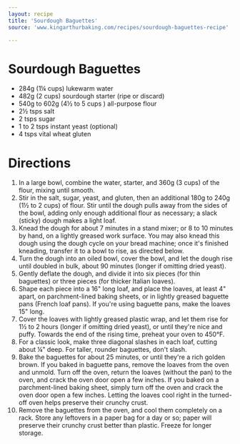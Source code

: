 ```yaml
---
layout: recipe
title: 'Sourdough Baguettes'
source: 'www.kingarthurbaking.com/recipes/sourdough-baguettes-recipe'

---
```


# Sourdough Baguettes

- 284g (1¼ cups) lukewarm water
- 482g (2 cups) sourdough starter (ripe or discard)
- 540g to 602g (4½ to 5 cups ) all-purpose flour 
- 2½ tsps salt
- 2 tsps sugar
- 1 to 2 tsps instant yeast (optional)
- 4 tsps vital wheat gluten

# Directions

1. In a large bowl, combine the water, starter, and 360g (3 cups) of the flour, mixing until smooth.
2. Stir in the salt, sugar, yeast, and gluten, then an additional 180g to 240g (1½ to 2 cups) of flour. Stir until the dough pulls away from the sides of the bowl, adding only enough additional flour as necessary; a slack (sticky) dough makes a light loaf.
3. Knead the dough for about 7 minutes in a stand mixer; or 8 to 10 minutes by hand, on a lightly greased work surface. You may also knead this dough using the dough cycle on your bread machine; once it's finished kneading, transfer it to a bowl to rise, as directed below.
4. Turn the dough into an oiled bowl, cover the bowl, and let the dough rise until doubled in bulk, about 90 minutes (longer if omitting dried yeast).
5. Gently deflate the dough, and divide it into six pieces (for thin baguettes) or three pieces (for thicker Italian loaves).
6. Shape each piece into a 16" long loaf, and place the loaves, at least 4" apart, on parchment-lined baking sheets, or in lightly greased baguette pans (French loaf pans). If you're using baguette pans, make the loaves 15" long.
7. Cover the loaves with lightly greased plastic wrap, and let them rise for 1½ to 2 hours (longer if omitting dried yeast), or until they're nice and puffy. Towards the end of the rising time, preheat your oven to 450°F.
8. For a classic look, make three diagonal slashes in each loaf, cutting about ¼" deep. For taller, rounder baguettes, don't slash.
9. Bake the baguettes for about 25 minutes, or until they're a rich golden brown. If you baked in baguette pans, remove the loaves from the oven and unmold. Turn off the oven, return the loaves (without the pan) to the oven, and crack the oven door open a few inches. If you baked on a parchment-lined baking sheet, simply turn off the oven and crack the oven door open a few inches. Letting the loaves cool right in the turned-off oven helps preserve their crunchy crust.
10. Remove the baguettes from the oven, and cool them completely on a rack. Store any leftovers in a paper bag for a day or so; paper will preserve their crunchy crust better than plastic. Freeze for longer storage.